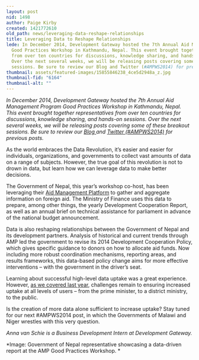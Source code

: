 ```yaml
---
layout: post
nid: 1498
author: Paige Kirby
created: 1421772610
old_path: news/leveraging-data-reshape-relationships
title: Leveraging Data to Reshape Relationships
lede: In December 2014, Development Gateway hosted the 7th Annual Aid Management Program
  Good Practices Workshop in Kathmandu, Nepal. This event brought together representatives
  from over ten countries for discussions, knowledge sharing, and hands-on sessions.
  Over the next several weeks, we will be releasing posts covering some of these breakout
  sessions. Be sure to review our Blog and Twitter (#AMPWS2014) for previous posts.
thumbnail: assets/featured-images/15855846238_4ce5d2948a_z.jpg
thumbnail-fid: "6164"
thumbnail-alt: ""
---
```


*In December 2014, Development Gateway hosted the 7th Annual Aid Management Program Good Practices Workshop in Kathmandu, Nepal. This event brought together representatives from over ten countries for discussions, knowledge sharing, and hands-on sessions. Over the next several weeks, we will be releasing posts covering some of these breakout sessions. Be sure to review our [Blog ](/news/archive)and [Twitter (#AMPWS2014)](https://twitter.com/search?q=%23AMPWS2014) for previous posts.*

As the world embraces the Data Revolution, it’s easier and easier for individuals, organizations, and governments to collect vast amounts of data on a range of subjects. However, the true goal of this revolution is not to drown in data, but learn how we can leverage data to make better decisions.

The Government of Nepal, this year’s workshop co-host, has been leveraging their [Aid Management Platform](http://202.45.144.222/portal/) to gather and aggregate information on foreign aid. The Ministry of Finance uses this data to prepare, among other things, the yearly Development Cooperation Report, as well as an annual brief on technical assistance for parliament in advance of the national budget announcement.

Data is also reshaping relationships between the Government of Nepal and its development partners. Analysis of historical and current trends through AMP led the government to revise its 2014 Development Cooperation Policy, which gives specific guidance to donors on how to allocate aid funds. Now including more robust coordination mechanisms, reporting areas, and results frameworks, this data-based policy change aims for more effective interventions – with the government in the driver’s seat.

Learning about successful high-level data uptake was a great experience. However, [as we covered last year](/news/demand-side-data-revolution-lessons-government-nepal), challenges remain to ensuring increased uptake at all levels of users – from the prime minister, to a district ministry, to the public.

Is the creation of more data alone sufficient to increase uptake? Stay tuned for our next #AMPWS2014 post, in which the Governments of Malawi and Niger wrestles with this very question.

*Anna van Schie is a Business Development Intern at Development Gateway.*

*Image: Government of Nepal representative showcasing a data-driven report at the AMP Good Practices Workshop. *
